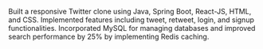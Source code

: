 Built a responsive Twitter clone using Java, Spring Boot, React-JS, HTML, and CSS. Implemented features including tweet, retweet, login,
and signup functionalities.
Incorporated MySQL for managing databases and improved search performance by 25% by implementing Redis caching.
